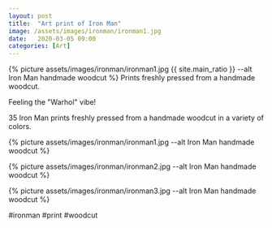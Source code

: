 ```yaml
---
layout: post
title:  "Art print of Iron Man"
image: /assets/images/ironman/ironman1.jpg
date:   2020-03-05 09:00
categories: [Art]
---
```

{% picture assets/images/ironman/ironman1.jpg {{ site.main_ratio }} --alt Iron Man handmade woodcut %}
Prints freshly pressed from a handmade woodcut.

<!--more-->

Feeling the "Warhol" vibe!

35 Iron Man prints freshly pressed from a handmade woodcut in a variety of colors.

{% picture assets/images/ironman/ironman1.jpg --alt Iron Man handmade woodcut %}

{% picture assets/images/ironman/ironman2.jpg --alt Iron Man handmade woodcut %}

{% picture assets/images/ironman/ironman3.jpg --alt Iron Man handmade woodcut %}


#ironman #print #woodcut
